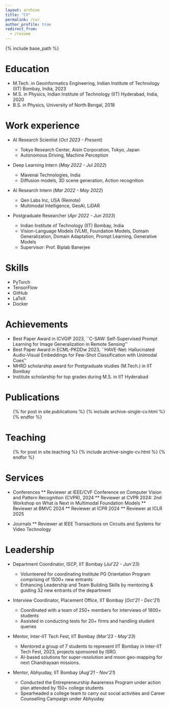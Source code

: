 ```yaml
---
layout: archive
title: "CV"
permalink: /cv/
author_profile: true
redirect_from:
  - /resume
---
```


{% include base_path %}

Education
======
* M.Tech. in Geoinformatics Engineering, Indian Institute of Technology (IIT) Bombay, India, 2023
* M.S. in Physics, Indian Institute of Technology (IIT) Hyderabad, India, 2020
* B.S. in Physics, University of North Bengal, 2018

Work experience
======
* AI Research Scientist (*Oct 2023 - Present*)
  * Tokyo Research Center, Aisin Corporation, Tokyo, Japan
  * Autonomous Driving, Machine Perception

* Deep Learning Intern (*May 2022 - Jul 2022*)
  * Mavenai Technologies, India
  * Diffusion models, 3D scene generation, Action recognition

* AI Research Intern (*Mar 2022 - May 2022*)
  * Qen Labs Inc, USA (Remote)
  * Multimodal Intelligence, GeoAI, LiDAR

* Postgraduate Researcher (*Apr 2022 - Jun 2023*)
  * Indian Institute of Technology (IIT) Bombay, India
  * Vision-Language Models (VLM), Foundation Models, Domain Generalization, Domain Adaptation, Prompt Learning, Generative Models
  * Supervisor: Prof. Biplab Banerjee
  
  
Skills
======
* PyTorch
* TensorFlow
* GitHub
* LaTeX
* Docker

Achievements
======
* Best Paper Award in ICVGIP 2023, ``C-SAW: Self-Supervised Prompt Learning for Image Generalization in Remote Sensing''
* Best Paper Award in ECML-PKDDw 2023, ``HAVE-Net: Hallucinated Audio-Visual Embeddings for Few-Shot Classification with Unimodal Cues''
* MHRD scholarship award for Postgraduate studies (M.Tech.) in IIT Bombay
* Institute scholarship for top grades during M.S. in IIT Hyderabad

Publications
======
  <ul>{% for post in site.publications %}
    {% include archive-single-cv.html %}
  {% endfor %}</ul>
  
Teaching
======
  <ul>{% for post in site.teaching %}
    {% include archive-single-cv.html %}
  {% endfor %}</ul>

Services
======
* Conferences
** Reviewer at IEEE/CVF Conference on Computer Vision and Pattern Recognition (CVPR), 2024
** Reviewer at CVPR 2024: 2nd Workshop on What is Next in Multimodal Foundation Models
** Reviewer at BMVC 2024
** Reviewer at ICPR 2024
** Reviewer at ICLR 2025
  
* Journals
** Reviewer at IEEE Transactions on Circuits and Systems for Video Technology

Leadership
======
* Department Coordinator, ISCP, IIT Bombay (*Jul'22 - Jun'23*)
  * Volunteered for coordinating Institute PG Orientation Program comprising of 1500+ new entrants
  * Enhancing Leadership and Team Building Skills by mentoring & guiding 32 new entrants of the department
    
* Interview Coordinator, Placement Office, IIT Bombay (*Oct'21 - Dec'21*)
  * Coordinated with a team of 250+ members for interviews of 1800+ students
  * Assisted in conducting tests for 20+ firms and handling student queries
    
* Mentor, Inter-IIT Tech Fest, IIT Bombay (*Mar'23 - May'23*)
  * Mentored a group of 7 students to represent IIT Bombay in Inter-IIT Tech Fest, 2023, projects sponsored by ISRO.
  * AI-based solutions for super-resolution and moon geo-mapping for next Chandrayaan missions.
 
* Mentor, Abhyuday, IIT Bombay (*Aug'21 - Nov'21*)
  * Conducted the Entrepreneurship Awareness Program under action plan attended by 150+ college students
  * Spearheaded a college team to carry out social activities and Career Counselling Campaign under Abhyuday
